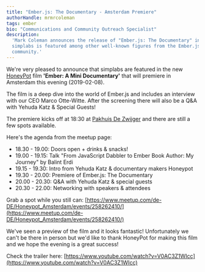 ```yaml
---
title: "Ember.js: The Documentary - Amsterdam Premiere"
authorHandle: mrmrcoleman
tags: ember
bio: "Communications and Community Outreach Specialist"
description:
  'Mark Coleman announces the release of "Ember.js: The Documentary" in which
  simplabs is featured among other well-known figures from the Ember.js
  community.'
---
```


We're very pleased to announce that simplabs are featured in the new
[HoneyPot](https://www.honeypot.io/) film **'Ember: A Mini Documentary'** that
will premiere in Amsterdam this evening (2019-02-08).

The film is a deep dive into the world of Ember.js and includes an interview
with our CEO Marco Otte-Witte. After the screening there will also be a Q&A with
Yehuda Katz & Special Guests!

<!--break-->

The premiere kicks off at 18:30 at [Pakhuis De Zwijger](https://dezwijger.nl/)
and there are still a few spots available.

Here's the agenda from the meetup page:

- 18.30 - 19.00: Doors open + drinks & snacks!
- 19.00 - 19.15: Talk "From JavaScript Dabbler to Ember Book Author: My Journey"
  by Balint Erdi
- 19.15 - 19.30: Intro from Yehuda Katz & documentary makers Honeypot
- 19.30 - 20.00: Premiere of Ember.js: The Documentary
- 20.00 - 20.30: Q&A with Yehuda Katz & special guests
- 20.30 - 22.00: Networking with speakers & attendees

Grab a spot while you still can:
[https://www.meetup.com/de-DE/Honeypot_Amsterdam/events/258262410/](https://www.meetup.com/de-DE/Honeypot_Amsterdam/events/258262410/)

We've seen a preview of the film and it looks fantastic! Unfortunately we can't
be there in person but we'd like to thank HoneyPot for making this film and we
hope the evening is a great success!

Check the trailer here:
[https://www.youtube.com/watch?v=V0AC3Z1WIcc](https://www.youtube.com/watch?v=V0AC3Z1WIcc)

